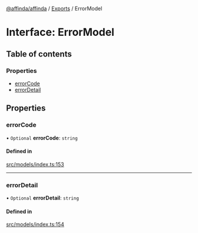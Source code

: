 [@affinda/affinda](../README.md) / [Exports](../modules.md) / ErrorModel

# Interface: ErrorModel

## Table of contents

### Properties

- [errorCode](ErrorModel.md#errorcode)
- [errorDetail](ErrorModel.md#errordetail)

## Properties

### errorCode

• `Optional` **errorCode**: `string`

#### Defined in

[src/models/index.ts:153](https://github.com/affinda/affinda-typescript/blob/a379e85/src/models/index.ts#L153)

___

### errorDetail

• `Optional` **errorDetail**: `string`

#### Defined in

[src/models/index.ts:154](https://github.com/affinda/affinda-typescript/blob/a379e85/src/models/index.ts#L154)
